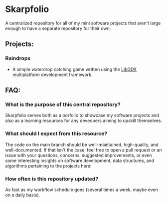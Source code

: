 # Skarpfolio

A centralized repository for all of my mini software projects that aren't large enough to have a separate repository for their own.

## Projects:

### Raindrops
- A simple waterdrop catching game written using the [LibGDX](https://libgdx.com/) multiplatform development framework.

## FAQ:

### What is the purpose of this central repository?

Skarpfolio serves both as a porfolio to showcase my software projects and also as a learning resources for any deveopers aiming to upskill themselves.

### What should I expect from this resource?

The code on the main branch should be well-maintained, high-quality, and well-documented. If that isn't the case, feel free to open a pull request or an issue 
with your questions, concerns, suggested improvements, or even some interesting insights on software development, data structures, and algorithms pertaining to
the projects here!

### How often is this repository updated?

As fast as my workflow schedule goes (several times a week, maybe even on a daily basis).
